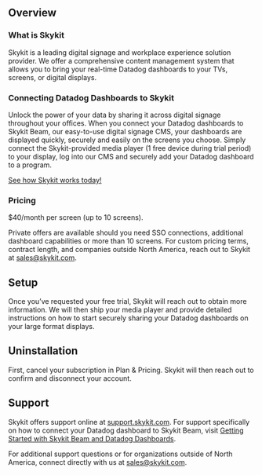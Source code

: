 ## Overview

### What is Skykit

Skykit is a leading digital signage and workplace experience solution provider. We offer a comprehensive content management system that allows you to bring your real-time Datadog dashboards to your TVs, screens, or digital displays.

### Connecting Datadog Dashboards to Skykit

Unlock the power of your data by sharing it across digital signage throughout your offices. When you connect your Datadog dashboards to Skykit Beam, our easy-to-use digital signage CMS, your dashboards are displayed quickly, securely and easily on the screens you choose. Simply connect the Skykit-provided media player (1 free device during trial period) to your display, log into our CMS and securely add your Datadog dashboard to a program. 

[See how Skykit works today!](https://www.skykit.com/products/dashboards/connections/datadog-trial/)

### Pricing

$40/month per screen (up to 10 screens).

Private offers are available should you need SSO connections, additional dashboard capabilities or more than 10 screens. For custom pricing terms, contract length, and companies outside North America, reach out to Skykit at sales@skykit.com.

## Setup

Once you’ve requested your free trial, Skykit will reach out to obtain more information. We will then ship your media player and provide detailed instructions on how to start securely sharing your Datadog dashboards on your large format displays.

## Uninstallation

First, cancel your subscription in Plan & Pricing. Skykit will then reach out to confirm and disconnect your account.

## Support

Skykit offers support online at [support.skykit.com](https://support.skykit.com). For support specifically on how to connect your Datadog dashboard to Skykit Beam, visit [Getting Started with Skykit Beam and Datadog Dashboards](https://support.skykit.com/en/articles/324-getting-started-with-skykit-beam-and-datadog-dashboards).

For additional support questions or for organizations outside of North America, connect directly with us at [sales@skykit.com](mailto:sales@skykit.com).
